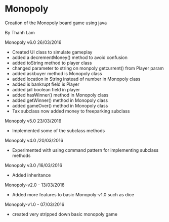 # Monopoly
Creation of the Monopoly board game using java

By Thanh Lam

Monopoly v6.0 26/03/2016
- Created UI class to simulate gameplay
- added a decrementMoney() method to avoid confusion
- added toString method to player class
- changed parameter to string on monpoly getcurrent() from Player param
- added askbuyer method is Monopoly class
- added location in String instead of number in Monopoly class
- added is bankrupt field is Player
- added jail boolean field in player
- added hasWinner() method in Monopoly class
- added getWinner() method in Monopoly class
- added gameOver() method in Monopoly class
- Tax subclass now added money to freeparking subclass

Monopoly v5.0 23/03/2016
- Implemented some of the subclass methods

Monopoly v4.0 /20/03/2016 
- Experimented with using command pattern for implementing subclass methods

Monopoly v3.0 /16/03/2016 
- Added inheritance

Monopoly-v2.0 - 13/03/2016
- Added more features to basic Monopoly-v1.0 such as dice

Monopoly-v1.0 - 07/03/2016
- created very stripped down basic monopoly game
